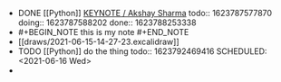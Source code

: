 - DONE [[Python]] [KEYNOTE / Akshay Sharma](https://youtu.be/Jmly1Jfbhak?list=PL2Uw4_HvXqvYk1Y5P8kryoyd83L_0Uk5K)
  todo:: 1623787577870
  doing:: 1623787588202
  done:: 1623788253338
-
  #+BEGIN_NOTE
  this is my note
  #+END_NOTE
- [[draws/2021-06-15-14-27-23.excalidraw]]
- TODO [[Python]] do the thing 
  todo:: 1623792469416
  SCHEDULED: <2021-06-16 Wed>
-